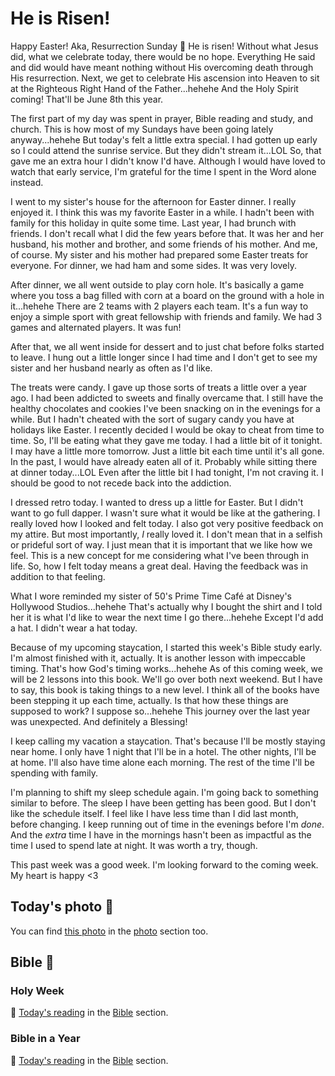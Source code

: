 # He is Risen!

Happy Easter! Aka, Resurrection Sunday 🙌 He is risen! Without what Jesus did, what we celebrate today, there would be no hope. Everything He said and did would have meant nothing without His overcoming death through His resurrection. Next, we get to celebrate His ascension into Heaven to sit at the Righteous Right Hand of the Father...hehehe And the Holy Spirit coming! That'll be June 8th this year.

The first part of my day was spent in prayer, Bible reading and study, and church. This is how most of my Sundays have been going lately anyway...hehehe But today's felt a little extra special. I had gotten up early so I could attend the sunrise service. But they didn't stream it...LOL So, that gave me an extra hour I didn't know I'd have. Although I would have loved to watch that early service, I'm grateful for the time I spent in the Word alone instead.

I went to my sister's house for the afternoon for Easter dinner. I really enjoyed it. I think this was my favorite Easter in a while. I hadn't been with family for this holiday in quite some time. Last year, I had brunch with friends. I don't recall what I did the few years before that. It was her and her husband, his mother and brother, and some friends of his mother. And me, of course. My sister and his mother had prepared some Easter treats for everyone. For dinner, we had ham and some sides. It was very lovely.

After dinner, we all went outside to play corn hole. It's basically a game where you toss a bag filled with corn at a board on the ground with a hole in it...hehehe There are 2 teams with 2 players each team. It's a fun way to enjoy a simple sport with great fellowship with friends and family. We had 3 games and alternated players. It was fun!

After that, we all went inside for dessert and to just chat before folks started to leave. I hung out a little longer since I had time and I don't get to see my sister and her husband nearly as often as I'd like.

The treats were candy. I gave up those sorts of treats a little over a year ago. I had been addicted to sweets and finally overcame that. I still have the healthy chocolates and cookies I've been snacking on in the evenings for a while. But I hadn't cheated with the sort of sugary candy you have at holidays like Easter. I recently decided I would be okay to cheat from time to time. So, I'll be eating what they gave me today. I had a little bit of it tonight. I may have a little more tomorrow. Just a little bit each time until it's all gone. In the past, I would have already eaten all of it. Probably while sitting there at dinner today...LOL Even after the little bit I had tonight, I'm not craving it. I should be good to not recede back into the addiction.

I dressed retro today. I wanted to dress up a little for Easter. But I didn't want to go full dapper. I wasn't sure what it would be like at the gathering. I really loved how I looked and felt today. I also got very positive feedback on my attire. But most importantly, *I* really loved it. I don't mean that in a selfish or prideful sort of way. I just mean that it is important that we like how we feel. This is a new concept for me considering what I've been through in life. So, how I felt today means a great deal. Having the feedback was in addition to that feeling.

What I wore reminded my sister of 50's Prime Time Café at Disney's Hollywood Studios...hehehe That's actually why I bought the shirt and I told her it is what I'd like to wear the next time I go there...hehehe Except I'd add a hat. I didn't wear a hat today.

Because of my upcoming staycation, I started this week's Bible study early. I'm almost finished with it, actually. It is another lesson with impeccable timing. That's how God's timing works...hehehe As of this coming week, we will be 2 lessons into this book. We'll go over both next weekend. But I have to say, this book is taking things to a new level. I think all of the books have been stepping it up each time, actually. Is that how these things are supposed to work? I suppose so...hehehe This journey over the last year was unexpected. And definitely a Blessing!

I keep calling my vacation a staycation. That's because I'll be mostly staying near home. I only have 1 night that I'll be in a hotel. The other nights, I'll be at home. I'll also have time alone each morning. The rest of the time I'll be spending with family.

I'm planning to shift my sleep schedule again. I'm going back to something similar to before. The sleep I have been getting has been good. But I don't like the schedule itself. I feel like I have less time than I did last month, before changing. I keep running out of time in the evenings before I'm *done*. And the *extra* time I have in the mornings hasn't been as impactful as the time I used to spend late at night. It was worth a try, though.

This past week was a good week. I'm looking forward to the coming week. My heart is happy <3

## Today's photo 📸

<!--@include: @/photos/photo-a-day/2025/04/20.md{3,}-->

You can find [this photo](/photos/photo-a-day/2025/04/20) in the [photo](/photos/) section too.

## Bible 📖

### Holy Week

📖 [Today's reading](/bible/plans/holy-week-easter/8) in the [Bible](/bible/) section.

### Bible in a Year

📖 [Today's reading](/bible/plans/bible-in-a-year/04/20) in the [Bible](/bible/) section.